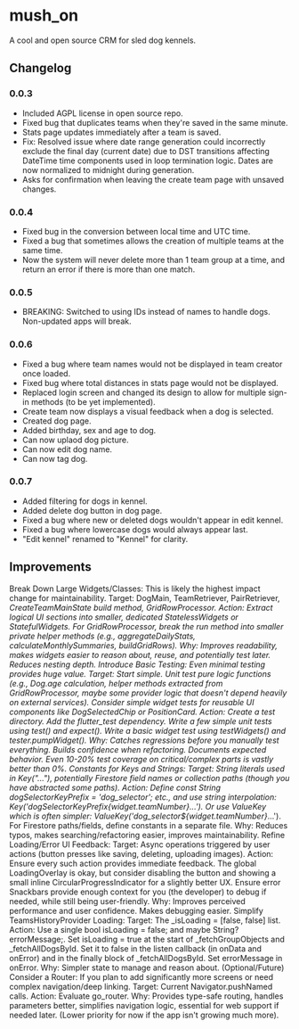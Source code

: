 # mush_on

A cool and open source CRM for sled dog kennels.

## Changelog

### 0.0.3

- Included AGPL license in open source repo.
- Fixed bug that duplicates teams when they're saved in the same minute.
- Stats page updates immediately after a team is saved.
- Fix: Resolved issue where date range generation could incorrectly exclude the final day (current date) due to DST transitions affecting DateTime time components used in loop termination logic. Dates are now normalized to midnight during generation.
- Asks for confirmation when leaving the create team page with unsaved changes.

### 0.0.4

- Fixed bug in the conversion between local time and UTC time.
- Fixed a bug that sometimes allows the creation of multiple teams at the same time.
- Now the system will never delete more than 1 team group at a time, and return an error if there is more than one match.

### 0.0.5

- BREAKING: Switched to using IDs instead of names to handle dogs. Non-updated apps will break.

### 0.0.6

- Fixed a bug where team names would not be displayed in team creator once loaded.
- Fixed bug where total distances in stats page would not be displayed.
- Replaced login screen and changed its design to allow for multiple sign-in methods (to be yet implemented).
- Create team now displays a visual feedback when a dog is selected.
- Created dog page.
- Added birthday, sex and age to dog.
- Can now uplaod dog picture.
- Can now edit dog name.
- Can now tag dog.

### 0.0.7

- Added filtering for dogs in kennel.
- Added delete dog button in dog page.
- Fixed a bug where new or deleted dogs wouldn't appear in edit kennel.
- Fixed a bug where lowercase dogs would always appear last.
- "Edit kennel" renamed to "Kennel" for clarity.

## Improvements

Break Down Large Widgets/Classes: This is likely the highest impact change for maintainability.
Target: DogMain, TeamRetriever, PairRetriever, _CreateTeamMainState build method, GridRowProcessor.
Action: Extract logical UI sections into smaller, dedicated StatelessWidgets or StatefulWidgets. For GridRowProcessor, break the run method into smaller private helper methods (e.g., _aggregateDailyStats, _calculateMonthlySummaries, _buildGridRows).
Why: Improves readability, makes widgets easier to reason about, reuse, and potentially test later. Reduces nesting depth.
Introduce Basic Testing: Even minimal testing provides huge value.
Target: Start simple. Unit test pure logic functions (e.g., Dog.age calculation, helper methods extracted from GridRowProcessor, maybe some provider logic that doesn't depend heavily on external services). Consider simple widget tests for reusable UI components like DogSelectedChip or PositionCard.
Action: Create a test directory. Add the flutter_test dependency. Write a few simple unit tests using test() and expect(). Write a basic widget test using testWidgets() and tester.pumpWidget().
Why: Catches regressions before you manually test everything. Builds confidence when refactoring. Documents expected behavior. Even 10-20% test coverage on critical/complex parts is vastly better than 0%.
Constants for Keys and Strings:
Target: String literals used in Key("..."), potentially Firestore field names or collection paths (though you have abstracted some paths).
Action: Define const String dogSelectorKeyPrefix = 'dog_selector_'; etc., and use string interpolation: Key('$dogSelectorKeyPrefix${widget.teamNumber}_...'). Or use ValueKey which is often simpler: ValueKey('dog_selector_${widget.teamNumber}_...'). For Firestore paths/fields, define constants in a separate file.
Why: Reduces typos, makes searching/refactoring easier, improves maintainability.
Refine Loading/Error UI Feedback:
Target: Async operations triggered by user actions (button presses like saving, deleting, uploading images).
Action: Ensure every such action provides immediate feedback. The global LoadingOverlay is okay, but consider disabling the button and showing a small inline CircularProgressIndicator for a slightly better UX. Ensure error Snackbars provide enough context for you (the developer) to debug if needed, while still being user-friendly.
Why: Improves perceived performance and user confidence. Makes debugging easier.
Simplify TeamsHistoryProvider Loading:
Target: The _isLoading = [false, false] list.
Action: Use a single bool isLoading = false; and maybe String? errorMessage;. Set isLoading = true at the start of _fetchGroupObjects and _fetchAllDogsById. Set it to false in the listen callback (in onData and onError) and in the finally block of _fetchAllDogsById. Set errorMessage in onError.
Why: Simpler state to manage and reason about.
(Optional/Future) Consider a Router: If you plan to add significantly more screens or need complex navigation/deep linking.
Target: Current Navigator.pushNamed calls.
Action: Evaluate go_router.
Why: Provides type-safe routing, handles parameters better, simplifies navigation logic, essential for web support if needed later. (Lower priority for now if the app isn't growing much more).
